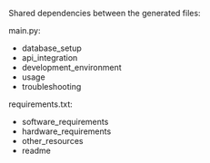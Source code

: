 Shared dependencies between the generated files:

main.py:
- database_setup
- api_integration
- development_environment
- usage
- troubleshooting

requirements.txt:
- software_requirements
- hardware_requirements
- other_resources
- readme